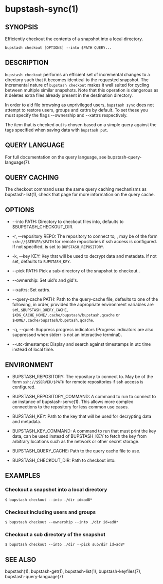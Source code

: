 bupstash-sync(1) 
================

## SYNOPSIS

Efficiently checkout the contents of a snapshot into a local directory.

`bupstash checkout [OPTIONS] --into $PATH QUERY... `

## DESCRIPTION

`bupstash checkout` performs an efficient set of incremental changes to
a directory such that it becomes identical to the requested snapshot.
The incremental nature of `bupstash checkout` makes it well suited for
cycling between multiple similar snapshots. Note that this operation is dangerous
as it deletes extra files already present in the destination directory.

In order to aid file browsing as unprivileged users, `bupstash sync` does
not attempt to restore users, groups and xattrs by default. To set
these you must specify the flags --ownership and --xattrs respectively.

The item that is checked out is chosen based on a simple query against the 
tags specified when saving data with `bupstash put`.

## QUERY LANGUAGE

For full documentation on the query language, see bupstash-query-language(7).

## QUERY CACHING

The checkout command uses the same query caching mechanisms as bupstash-list(1), check that page for
more information on the query cache.

## OPTIONS

* --into PATH:
  Directory to checkout files into, defaults to $BUPSTASH_CHECKOUT_DIR.

* -r, --repository REPO:
  The repository to connect to, , may be of the form `ssh://$SERVER/$PATH` for
  remote repositories if ssh access is configured. If not specified, is set to `BUPSTASH_REPOSITORY`.

* -k, --key KEY:
  Key that will be used to decrypt data and metadata. If not set, defaults
  to `BUPSTASH_KEY`.

* --pick PATH:
  Pick a sub-directory of the snapshot to checkout..

* --ownership:
  Set uid's and gid's.

* --xattrs:
  Set xattrs.

* --query-cache PATH:
  Path to the query-cache file, defaults to one of the following, in order, provided
  the appropriate environment variables are set, `$BUPSTASH_QUERY_CACHE`,
  `$XDG_CACHE_HOME/.cache/bupstash/bupstash.qcache` or `$HOME/.cache/bupstash/bupstash.qcache`.

* -q, --quiet:
  Suppress progress indicators (Progress indicators are also suppressed when stderr
  is not an interactive terminal).

* --utc-timestamps:
  Display and search against timestamps in utc time instead of local time.

## ENVIRONMENT

* BUPSTASH_REPOSITORY:
  The repository to connect to. May be of the form `ssh://$SERVER/$PATH` for
  remote repositories if ssh access is configured.

* BUPSTASH_REPOSITORY_COMMAND:
  A command to run to connect to an instance of bupstash-serve(1). This 
  allows more complex connections to the repository for less common use cases.

* BUPSTASH_KEY:
  Path to the key that will be used for decrypting data and metadata.

* BUPSTASH_KEY_COMMAND:
  A command to run that must print the key data, can be used instead of BUPSTASH_KEY
  to fetch the key from arbitrary locations such as the network or other secret storage.

* BUPSTASH_QUERY_CACHE:
  Path to the query cache file to use.

* BUPSTASH_CHECKOUT_DIR:
  Path to checkout into.

## EXAMPLES

### Checkout a snapshot into a local directory

```
$ bupstash checkout --into ./dir id=ad8*
```

### Checkout including users and groups

```
$ bupstash checkout --ownership --into ./dir id=ad8*
```

### Checkout a sub directory of the snapshot

```
$ bupstash checkout --into ./dir --pick sub/dir id=ad8*
```

## SEE ALSO

bupstash(1), bupstash-get(1), bupstash-list(1), bupstash-keyfiles(7), bupstash-query-language(7)
